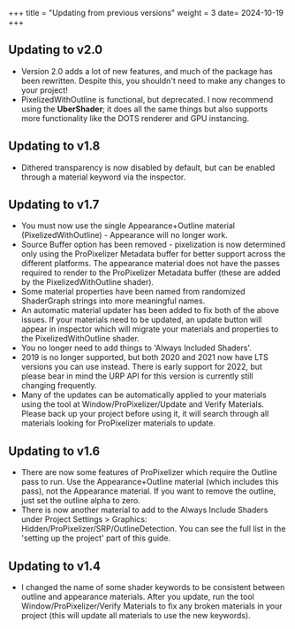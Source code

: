 +++
title = "Updating from previous versions"
weight = 3
date= 2024-10-19
+++

## Updating to v2.0

- Version 2.0 adds a lot of new features, and much of the package has been rewritten. Despite this, you shouldn't need to make any changes to your project!
- PixelizedWithOutline is functional, but deprecated. I now recommend using the **UberShader**; it does all the same things but also supports more functionality like the DOTS renderer and GPU instancing.

## Updating to v1.8

- Dithered transparency is now disabled by default, but can be enabled through a material keyword via the inspector.

## Updating to v1.7

- You must now use the single Appearance+Outline material (PixelizedWithOutline) - Appearance will no longer work.
- Source Buffer option has been removed - pixelization is now determined only using the ProPixelizer Metadata buffer for better support across the different platforms. The appearance material does not have the passes required to render to the ProPixelizer Metadata buffer (these are added by the PixelizedWithOutline shader).
- Some material properties have been named from randomized ShaderGraph strings into more meaningful names.
- An automatic material updater has been added to fix both of the above issues. If your materials need to be updated, an update button will appear in inspector which will migrate your materials and properties to the PixelizedWithOutline shader.
- You no longer need to add things to 'Always Included Shaders'.
- 2019 is no longer supported, but both 2020 and 2021 now have LTS versions you can use instead. There is early support for 2022, but please bear in mind the URP API for this version is currently still changing frequently.
- Many of the updates can be automatically applied to your materials using the tool at Window/ProPixelizer/Update and Verify Materials. Please back up your project before using it, it will search through all materials looking for ProPixelizer materials to update.

## Updating to v1.6

- There are now some features of ProPixelizer which require the Outline pass to run. Use the Appearance+Outline material (which includes this pass), not the Appearance material. If you want to remove the outline, just set the outline alpha to zero.
- There is now another material to add to the Always Include Shaders under Project Settings > Graphics: Hidden/ProPixelizer/SRP/OutlineDetection. You can see the full list in the 'setting up the project' part of this guide.

## Updating to v1.4

- I changed the name of some shader keywords to be consistent between outline and appearance materials. After you update, run the tool Window/ProPixelizer/Verify Materials to fix any broken materials in your project (this will update all materials to use the new keywords).






